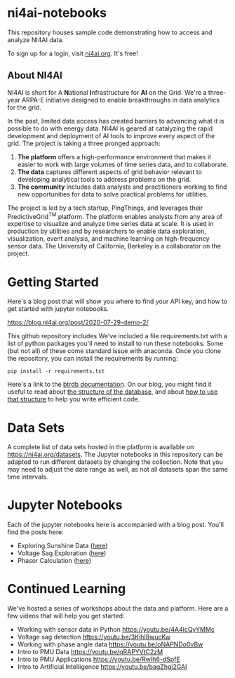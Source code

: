 # ni4ai-notebooks

This repository houses sample code demonstrating how to access and analyze NI4AI data.

To sign up for a login, visit [ni4ai.org](https://ni4ai.org/info). It's free!

## About NI4AI 
NI4AI is short for A **N**ational **I**nfrastructure for **AI** on the Grid.
We're a three-year ARPA-E initiative designed to enable breakthroughs in data analytics for the grid.

In the past, limited data access has created barriers to advancing what it is possible to do with energy data. 
NI4AI is geared at catalyzing the rapid development and deployment of AI tools to improve every aspect of the grid. 
The project is taking a three pronged approach:

1. **The platform** offers a high-performance environment that makes it easier to work with large volumes of time series data, and to collaborate.
2. **The data** captures different aspects of grid behavior relevant to developing analytical tools to address problems on the grid.
3. **The community** includes data analysts and practitioners working to find new opportunities for data to solve practical problems for utilities.

The project is led by a tech startup, PingThings, and leverages their PredictiveGrid<sup>TM</sup> platform. 
The platform enables analysts from any area of expertise to visualize and analyze time series data at scale. It is used in production by utilities and by researchers to enable data exploration, visualization, event analysis, and machine learning on high-frequency sensor data. 
The University of California, Berkeley is a collaborator on the project.

# Getting Started

Here's a blog post that will show you where to find your API key, and how to get started with jupyter notebooks.

https://blog.ni4ai.org/post/2020-07-29-demo-2/

This github repository includes We've included a file requirements.txt with a list of python packages you'll need to install to run these notebooks.
Some (but not all) of these come standard issue with anaconda.
Once you clone the repository, you can install the requirements by running:

```
pip install -r requirements.txt
```

Here's a link to the [btrdb documentation](https://btrdb.readthedocs.io/en/latest/api/utils-timez.html). 
On our blog, you might find it useful to read about [the structure of the database](https://blog.ni4ai.org/post/2019-12-12-btrdb-explained/), and about [how to use that structure](https://blog.ni4ai.org/post/2020-02-14-btrdb-queries-pt2/) to help you write efficient code.

# Data Sets
A complete list of data sets hosted in the platform is available on https://ni4ai.org/datasets. 
The Jupyter notebooks in this repository can be adapted to run different datasets by changing the collection.
Note that you may need to adjust the date range as well, as not all datasets span the same time intervals.


# Jupyter Notebooks
Each of the jupyter notebooks here is accompanied with a blog post. You'll find the posts here:

- Exploring Sunshine Data ([here](https://blog.ni4ai.org/post/2020-03-30-sunshine-data/))
- Voltage Sag Exploration ([here](https://blog.ni4ai.org/post/2020-04-15-voltage-sags/))
- Phasor Calculation ([here](https://blog.ni4ai.org/post/2020-07-30-what-is-the-angle/))


# Continued Learning

We've hosted a series of workshops about the data and platform. Here are a few videos that will help you get started:
- Working with sensor data in Python https://youtu.be/4A4lcQyYMMc
- Voltage sag detection https://youtu.be/3KjhI8wucKw
- Working with phase angle data https://youtu.be/oNAPNDo0vBw
- Intro to PMU Data https://youtu.be/qRAPYVtC2zM
- Intro to PMU Applications https://youtu.be/RwIh6-dSpfE
- Intro to Artificial Intelligence https://youtu.be/bagZhgj2GAI
